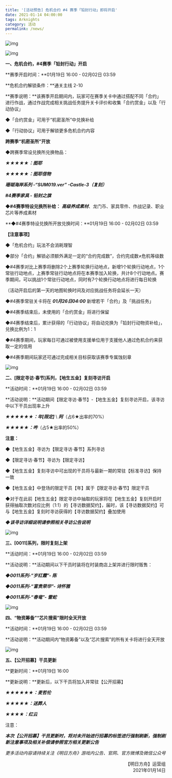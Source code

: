 ```yaml
---
title: '[活动预告] 危机合约 #4 赛季「铅封行动」即将开启'
date: 2021-01-14 04:00:00
tags: Arknights
category: 活动
permalink: /news/
---
```


![img](https://ak.hypergryph.com/upload/images/20210114/91c518dcf4d1b00dfdd647c4cbbeea50.jpg)

<!-- more -->

![img](https://ak.hypergryph.com/upload/images/20210114/91c518dcf4d1b00dfdd647c4cbbeea50.jpg)

**一、危机合约，#4赛季「铅封行动」开启**

**赛季开启时间：**01月19日 16:00 - 02月02日 03:59

**危机合约解锁条件：**通关主线 2-10

**赛季说明：**该赛季开启期间内，玩家可在赛季关卡中通过搭配不同「合约」进行作战，通过作战完成相关挑战任务提升关卡评价和收集「合约赏金」以及「行动协议」

◆「合约赏金」可用于“机密圣所”中兑换补给

◆「行动协议」可用于解锁更多危机合约内容



**跨赛季“机密圣所”开放**

◆跨赛季常设兑换所兑换物品：

***★★★★★：图耶***

***★★★★★：图耶信物***

***珊瑚海岸系列 -“SUM019.ver” -Castle-3（复刻）***

***\#4赛季家具 - 铅封之旗***

**◆#4赛季特设兑换所补给：** ***高级养成素材***、龙门币、家具零件、作战记录、职业芯片等养成素材

**◆#4赛季特设兑换所开放兑换时间：**01月19日 16:00 - 02月02日 03:59



**【注意事项】**

◆「危机合约」玩法不会消耗理智

◆部分「合约」解锁必须额外满足一定的“合约完成数”，合约完成数≠危机等级数

◆#4赛季对比上赛季将删除2个上赛季轮换行动地点，新增1个轮换行动地点，1个常驻行动地点，上赛季常驻行动地点将在本赛季加入轮换，共计8个行动地点。赛季期间，可以挑战1个常驻行动地点，同时有7个轮换行动地点将进行每日轮换

（活动开启后的第一天的地图轮换时间及对应挑战任务将会延长一天）

◆#4赛季常驻关卡将在 ***01月26日04:00*** 新增若干「合约」及「挑战任务」

◆#4赛季结束后，未使用的「合约赏金」将进行保留

◆#4赛季结束后，累计获得的「行动协议」将自动兑换为「铅封行动物资补给」，兑换比例为1：1

◆#4赛季期间，玩家每日可通过被使用支援单位用于支援他人通过危机合约来获取一定的信用

◆#4赛季期间玩家还可通过完成相关目标获取该赛季专属蚀刻章



![img](https://ak-fs.hypergryph.com/announce/images/20210114/c4148aeff35d1266ec01bd199a35dfdf.jpg)

**二、[限定寻访·春节]系列，【地生五金】复刻寻访开启**

**活动时间：**01月19日 16:00 - 02月02日 03:59

**活动说明：**活动期间【限定寻访·春节】-【地生五金】复刻寻访开启，该寻访中以下干员出现率上升

***★★★★★★：年[限定]*** \ ***阿***（占6★出率的70%）

***★★★★★：吽***（占5★出率的50%）



**注意：**

◆【地生五金】寻访为【限定寻访·春节】系列寻访

◆【限定寻访·春节】寻访为【限定寻访】

◆【地生五金】复刻寻访中可出现的干员将与最新一期的常驻【标准寻访】保持一致

◆【地生五金】中登场的限定干员【年】属于【限定寻访·春节】限定干员

◆对于在此前【地生五金】限定寻访中抽取的玩家将在【地生五金】复刻开启时获得抽取次数对应比例（1:1）的【寻访数据契约】，届时，该【寻访数据契约】可与【地生五金】复刻时寻访获得的【寻访数据契约】叠加使用

***◆该寻访详细说明请参照相关寻访公告说明***



![img](https://ak-fs.hypergryph.com/announce/images/20210114/d805dd669f661f593b81e4e419bbaa31.jpg)

**三、[0011]系列，限时复刻上架**

**活动时间：**01月19日 16:00 - 02月02日 03:59

**活动说明：**活动期间以下干员时装将在时装商店上架并进行限时贩售：

***◆0011系列-“岁红霞”- 陈***

***◆0011系列-“富贵荣华”- 诗怀雅***

***◆0011系列-“春竜”- 雷蛇***



![img](https://ak-fs.hypergryph.com/announce/images/20210114/e3d99494d5b1a590027bd26f2b8a3b32.jpg)

**四、“物资筹备”“芯片搜索”限时全天开放**

**活动时间：**01月19日 16:00 - 02月02日 03:59

**活动说明：**活动期间内“物资筹备”以及“芯片搜索”的所有关卡将进行全天开放



![img](https://ak-fs.hypergryph.com/announce/images/20210114/af5af46896bf51a6eb068fc41de3337c.jpg)

**五、【公开招募】干员更新**

**更新时间：**01月19日 16:00

**更新说明：**更新后，以下干员将加入并常驻【公开招募】

***★★★★★★：麦哲伦***

***★★★★★：送葬人***

***★★★★：红云***



注意：

***本次【公开招募】干员更新时，将对未开始进行招募的标签进行强制刷新，强制刷新注意事项及相关补偿请参照官方相关更新公告***

*更多活动内容请持续关注《明日方舟》游戏内公告、官网、官方微博及微信公众号*

<p style="text-align: right">【明日方舟】运营组<br />2021年01月14日</p>

